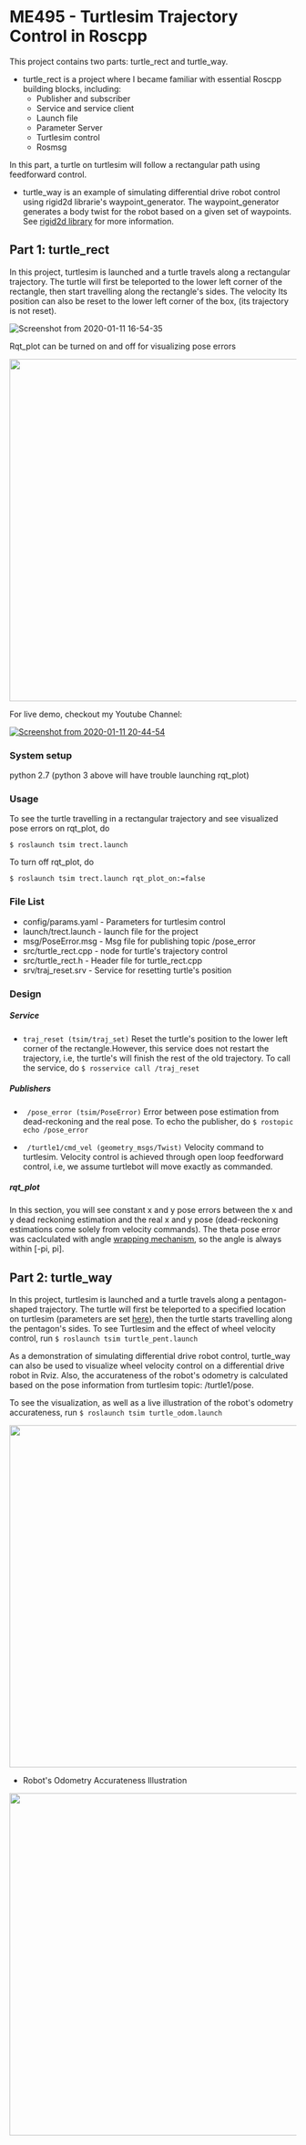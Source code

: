 # ME495 - Turtlesim Trajectory Control in Roscpp 

This project contains two parts: turtle_rect and turtle_way. 

- turtle_rect is a project where I became familiar with essential Roscpp building blocks, including:
    - Publisher and subscriber
    - Service and service client
    - Launch file
    - Parameter Server
    - Turtlesim control 
    - Rosmsg

In this part, a turtle on turtlesim will follow a rectangular path using feedforward control. 

- turtle_way is an example of simulating differential drive robot control using rigid2d librarie's waypoint_generator. The waypoint_generator generates 
a body twist for the robot based on a given set of waypoints. See [rigid2d library](../rigid2d/include/rigid2d/waypoints.hpp) for more information.

## Part 1: turtle_rect 

In this project, turtlesim is launched and a turtle travels along a rectangular trajectory. The turtle will first be teleported to the lower left corner 
of the rectangle, then start travelling along the rectangle's sides. The velocity Its position can also be reset to the lower left corner of the box, (its trajectory is not reset).

![Screenshot from 2020-01-11 16-54-35](https://user-images.githubusercontent.com/39393023/72211777-9ce1bd80-3496-11ea-8479-eff77049fdb7.png)

Rqt_plot can be turned on and off for visualizing pose errors

<img src=https://user-images.githubusercontent.com/39393023/72211778-9ce1bd80-3496-11ea-9e7a-d642f5dab618.png width="600">

For live demo, checkout my Youtube Channel:

[![Screenshot from 2020-01-11 20-44-54](https://user-images.githubusercontent.com/39393023/72213356-53ec3200-34b3-11ea-8b13-6b6d63b2d0af.png)](https://www.youtube.com/embed/YcYuIzouRaE)

### System setup

python 2.7 (python 3 above will have trouble launching rqt_plot)

### Usage
To see the turtle travelling in a rectangular trajectory and see visualized pose errors on rqt_plot, do 
```
$ roslaunch tsim trect.launch
```

To turn off rqt_plot, do

```
$ roslaunch tsim trect.launch rqt_plot_on:=false
```
### File List

- config/params.yaml - Parameters for turtlesim control
- launch/trect.launch - launch file for the project
- msg/PoseError.msg - Msg file for publishing topic /pose_error  
- src/turtle_rect.cpp - node for turtle's trajectory control 
- src/turtle_rect.h - Header file for turtle_rect.cpp
- srv/traj_reset.srv - Service for resetting turtle's position


### Design 

##### Service
- ```traj_reset (tsim/traj_set)``` Reset the turtle's position to the lower left corner of the rectangle.However, this service does not restart the trajectory, i.e, the turtle's will finish the rest of the old trajectory. 
To call the service, do
```$ rosservice call /traj_reset```

##### Publishers
- ``` /pose_error (tsim/PoseError)``` Error between pose estimation from dead-reckoning and the real pose.
To echo the publisher, do ```$ rostopic echo /pose_error ```

- ``` /turtle1/cmd_vel (geometry_msgs/Twist)``` Velocity command to turtlesim. Velocity control is achieved through open loop feedforward control, i.e, we assume turtlebot will move exactly as commanded. 

##### rqt_plot
In this section, you will see constant x and y pose errors between the x and y dead reckoning estimation and 
the real x and y pose (dead-reckoning estimations come solely from velocity commands). The theta pose error was caclculated with 
angle [wrapping mechanism](https://stackoverflow.com/questions/11498169/dealing-with-angle-wrap-in-c-code), so the angle is always within [-pi, pi].


## Part 2: turtle_way

In this project, turtlesim is launched and a turtle travels along a pentagon-shaped trajectory. The turtle will first be teleported to a specified location on turtlesim (parameters are set [here](./config/params.yaml)),
then the turtle starts travelling along the pentagon's sides. To see Turtlesim and the effect of wheel velocity control, 
run ```$ roslaunch tsim turtle_pent.launch ```

As a demonstration of simulating differential drive robot control, turtle_way can also be used to visualize wheel velocity control on a differential 
drive robot in Rviz. Also, the accurateness of the robot's odometry is calculated based on the pose information from turtlesim topic: /turtle1/pose.  

To see the visualization, as well as a live illustration  of the robot's odometry accurateness, run 
``` $ roslaunch tsim turtle_odom.launch ```  

[<img src=https://user-images.githubusercontent.com/39393023/73126242-dece3180-3f75-11ea-8151-d04e27988b68.png width="600">](https://www.youtube.com/embed/HyPuW4h9Eag)

- Robot's Odometry Accurateness Illustration 
<img src=https://user-images.githubusercontent.com/39393023/73126069-c3fabd80-3f73-11ea-9b0a-c96f9d0c51a2.png width="600">

